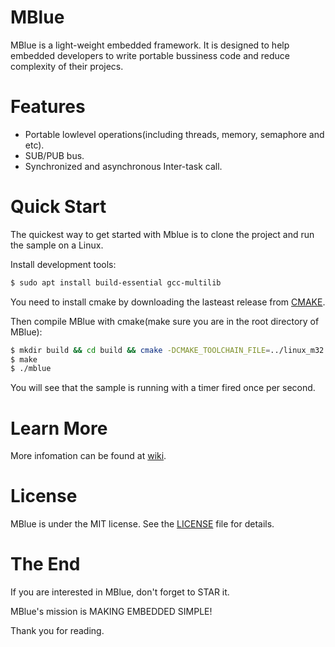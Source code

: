 # MBlue
MBlue is a light-weight embedded framework. 
It is designed to help embedded developers to write portable bussiness code and reduce complexity of their projecs. 

# Features
* Portable lowlevel operations(including threads, memory, semaphore and etc).
* SUB/PUB bus.
* Synchronized and asynchronous Inter-task call.

# Quick Start
The quickest way to get started with Mblue is to clone the project and run the sample on a Linux.

Install development tools:
```bash
$ sudo apt install build-essential gcc-multilib
```
You need to install cmake by downloading the lasteast release from [CMAKE](https://cmake.org/download/).

Then compile MBlue with cmake(make sure you are in the root directory of MBlue):
```bash
$ mkdir build && cd build && cmake -DCMAKE_TOOLCHAIN_FILE=../linux_m32.cmake ..
$ make
$ ./mblue
```
You will see that the sample is running with a timer fired once per second.

# Learn More
More infomation can be found at [wiki](https://github.com/licett/mblue/wiki).

# License
MBlue is under the MIT license. See the [LICENSE](https://github.com/licett/mblue/blob/master/LICENSE) file for details.

# The End
If you are interested in MBlue, don't forget to STAR it.

MBlue's mission is MAKING EMBEDDED SIMPLE!

Thank you for reading.
